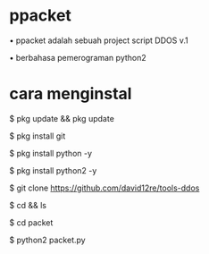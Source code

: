 # ppacket

• ppacket adalah sebuah project script DDOS v.1

• berbahasa pemerograman python2

# cara menginstal

$ pkg update && pkg update

$ pkg install git

$ pkg install python -y

$ pkg install python2 -y

$ git clone https://github.com/david12re/tools-ddos

$ cd && ls

$ cd packet

$ python2 packet.py
